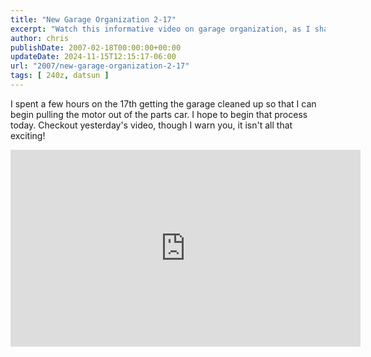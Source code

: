 ```yaml
---
title: "New Garage Organization 2-17"
excerpt: "Watch this informative video on garage organization, as I share practical tips while tackling my new garage."
author: chris
publishDate: 2007-02-18T00:00:00+00:00
updateDate: 2024-11-15T12:15:17-06:00
url: "2007/new-garage-organization-2-17"
tags: [ 240z, datsun ]
---
```


I spent a few hours on the 17th getting the garage cleaned up so that I can begin pulling the motor out of the parts car. I hope to begin that process today. Checkout yesterday's video, though I warn you, it isn't all that exciting!

<iframe width="560" height="315" src="https://www.youtube.com/embed/iRMes1B9v6g?si=Jx7YJ21ZmpdR5tpu" title="YouTube video player" frameborder="0" allow="accelerometer; autoplay; clipboard-write; encrypted-media; gyroscope; picture-in-picture; web-share" referrerpolicy="strict-origin-when-cross-origin" allowfullscreen></iframe>


